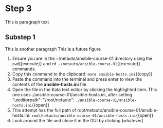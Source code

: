 # Step 3
This is paragraph text
## Substep 1
This is another paragraph
This is a future figure

1. Ensure you are in the ~/netauto/ansible-course-01 directory using the `pwd`{{execute}} and `cd ~/netauto/ansible-course-01`{{execute}} commands.
2. Copy this command to the clipboard: `more ansible-hosts.ini`{{copy}}
3. Paste the command into the terminal and press enter to view the contents of the **ansible-hosts.ini** file. 
4. Open the file in the Kata text editor by clicking the highlighted item. This one uses ./ansible-course-01/ansible-hosts.ini, after setting   "uieditorpath": "/root/netauto": `./ansible-course-01/ansible-hosts.ini`{{open}}
5. This attempt has the full path of root/netauto/ansible-course-01/ansible-hosts.ini: `root/netauto/ansible-course-01/ansible-hosts.ini`{{open}}
6. Look around the file and close it in the GUI by clicking (whatever)
